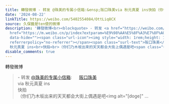 ```yaml
---
title: 轉發微博 - 转发 @珠美的专属小信箱:&ensp;阪口珠美via 秋元真夏 ins快拍（你们乃木坂出来的天天都会大街上偶遇是吧[doge]） [图片][图片]
date: '2024-08-22'
linkTitle: https://weibo.com/5402554084/OttLiq8CX
source: 久保醬是ten使的微博
description: '轉發微博<br><blockquote> - 转发 <a href="https://weibo.com/6074271833" target="_blank">@珠美的专属小信箱</a>: <a
  href="https://m.weibo.cn/p/index?extparam=%E9%98%AA%E5%8F%A3%E7%8F%A0%E7%BE%8E&amp;containerid=100808891b96ec333167c9ad260f0589ccb799"
  data-hide=""><span class="url-icon"><img style="width: 1rem;height: 1rem" src="https://n.sinaimg.cn/photo/5213b46e/20180926/timeline_card_small_super_default.png"
  referrerpolicy="no-referrer"></span><span class="surl-text">阪口珠美</span></a><br>via
  秋元真夏 ins<br>快拍<br>（你们乃木坂出来的天天都会大街上偶遇是吧<span class="url-icon"><img alt="[doge]" ...'
disable_comments: true
---
```

轉發微博<br><blockquote> - 转发 <a href="https://weibo.com/6074271833" target="_blank">@珠美的专属小信箱</a>: <a href="https://m.weibo.cn/p/index?extparam=%E9%98%AA%E5%8F%A3%E7%8F%A0%E7%BE%8E&amp;containerid=100808891b96ec333167c9ad260f0589ccb799" data-hide=""><span class="url-icon"><img style="width: 1rem;height: 1rem" src="https://n.sinaimg.cn/photo/5213b46e/20180926/timeline_card_small_super_default.png" referrerpolicy="no-referrer"></span><span class="surl-text">阪口珠美</span></a><br>via 秋元真夏 ins<br>快拍<br>（你们乃木坂出来的天天都会大街上偶遇是吧<span class="url-icon"><img alt="[doge]" ...